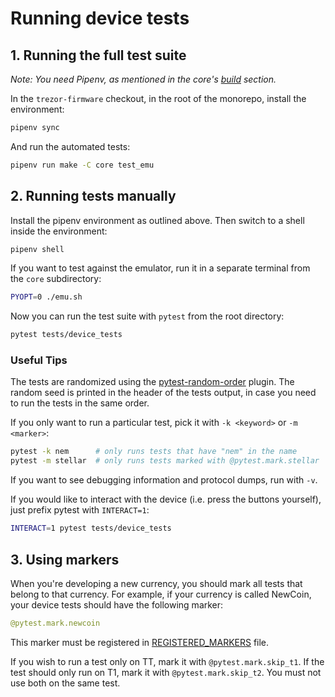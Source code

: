 # Running device tests

## 1. Running the full test suite

_Note: You need Pipenv, as mentioned in the core's [build](../../core/build/index.md) section._

In the `trezor-firmware` checkout, in the root of the monorepo, install the environment:

```sh
pipenv sync
```

And run the automated tests:

```sh
pipenv run make -C core test_emu
```

## 2. Running tests manually

Install the pipenv environment as outlined above. Then switch to a shell inside the
environment:

```sh
pipenv shell
```

If you want to test against the emulator, run it in a separate terminal from the `core`
subdirectory:
```sh
PYOPT=0 ./emu.sh
```

Now you can run the test suite with `pytest` from the root directory:
```sh
pytest tests/device_tests
```

### Useful Tips

The tests are randomized using the [pytest-random-order] plugin. The random seed is printed in the header of the tests output, in case you need to run the tests in the same order.

If you only want to run a particular test, pick it with `-k <keyword>` or `-m <marker>`:

```sh
pytest -k nem      # only runs tests that have "nem" in the name
pytest -m stellar  # only runs tests marked with @pytest.mark.stellar
```

If you want to see debugging information and protocol dumps, run with `-v`.

If you would like to interact with the device (i.e. press the buttons yourself), just prefix pytest with `INTERACT=1`:

```sh
INTERACT=1 pytest tests/device_tests
```

## 3. Using markers

When you're developing a new currency, you should mark all tests that belong to that
currency. For example, if your currency is called NewCoin, your device tests should have
the following marker:

```python
@pytest.mark.newcoin
```

This marker must be registered in [REGISTERED_MARKERS] file.

If you wish to run a test only on TT, mark it with `@pytest.mark.skip_t1`.
If the test should only run on T1, mark it with `@pytest.mark.skip_t2`.
You must not use both on the same test.

[pytest-random-order]: https://pypi.org/project/pytest-random-order/
[REGISTERED_MARKERS]: ../REGISTERED_MARKERS
